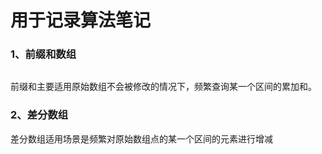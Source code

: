 # 用于记录算法笔记

### 1、前缀和数组

```cpp

```

前缀和主要适用原始数组不会被修改的情况下，频繁查询某一个区间的累加和。

### 2、差分数组

差分数组适用场景是频繁对原始数组点的某一个区间的元素进行增减

```cpp
```

